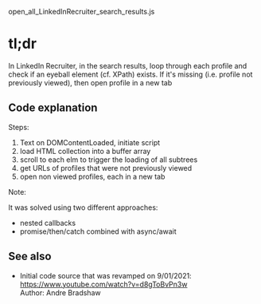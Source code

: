 open_all_LinkedInRecruiter_search_results.js

# tl;dr

In LinkedIn Recruiter, in the search results, loop through each profile and check if an eyeball element (cf. XPath) exists.
If it's missing (i.e. profile not previously viewed), then open profile in a new tab

## Code explanation

Steps:

1.  Text on DOMContentLoaded, initiate script
2.  load HTML collection into a buffer array 
3.  scroll to each elm to trigger the loading of all subtrees
4.  get URLs of profiles that were not previously viewed
5.  open non viewed profiles, each in a new tab

Note:

It was solved using two different approaches:
*   nested callbacks
*   promise/then/catch combined with async/await

## See also

*   Initial code source that was revamped on 9/01/2021: https://www.youtube.com/watch?v=d8gToBvPn3w<br/>
    Author: Andre Bradshaw
